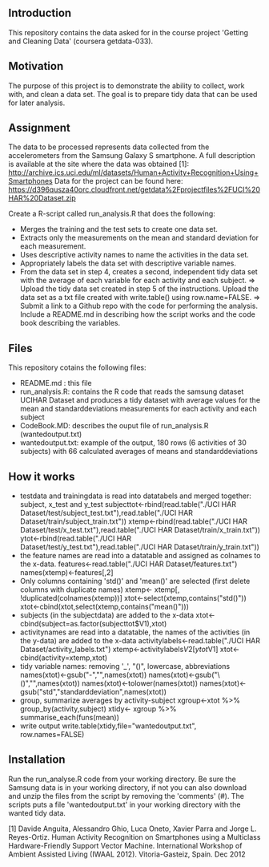 ## Introduction
This repository contains the data asked for in the course project 'Getting and Cleaning Data' (coursera getdata-033).

## Motivation
The purpose of this project is to demonstrate the ability to collect, work with, and clean a data set. The goal is to prepare tidy data that can be used for later analysis.

## Assignment 
The data to be processed represents data collected from the accelerometers from the Samsung Galaxy S smartphone. 
A full description is available at the site where the data was obtained [1]: http://archive.ics.uci.edu/ml/datasets/Human+Activity+Recognition+Using+Smartphones 
Data for the project can be found here: https://d396qusza40orc.cloudfront.net/getdata%2Fprojectfiles%2FUCI%20HAR%20Dataset.zip 

Create a R-script called run_analysis.R that does the following: 
* Merges the training and the test sets to create one data set.
* Extracts only the measurements on the mean and standard deviation for each measurement. 
* Uses descriptive activity names to name the activities in the data set.
* Appropriately labels the data set with descriptive variable names. 
* From the data set in step 4, creates a second, independent tidy data set with the average of each variable for each activity and each subject.
=> Upload the tidy data set created in step 5 of the instructions. Upload the data set as a txt file created with write.table() using row.name=FALSE.
=> Submit a link to a Github repo with the code for performing the analysis. Include a README.md in describing how the script works and the code book describing the variables.

## Files
This repository cotains the following files:
* README.md : this file
* run_analysis.R: contains the R code that reads the samsung dataset UCIHAR Dataset and produces a tidy dataset with average values for the mean and standarddeviations measurements for each activity and each subject
* CodeBook.MD: describes the ouput file of run_analysis.R (wantedoutput.txt)
* wantedoutput.txt: example of the output, 180 rows (6 activities of 30 subjects) with 66 calculated averages of means and standarddeviations

## How it works
* testdata and trainingdata is read into datatabels and merged together: subject, x_test and y_test
  	subjecttot<-rbind(read.table("./UCI HAR Dataset/test/subject_test.txt"),read.table("./UCI HAR Dataset/train/subject_train.txt"))
  	xtemp<-rbind(read.table("./UCI HAR Dataset/test/x_test.txt"),read.table("./UCI HAR Dataset/train/x_train.txt"))
  	ytot<-rbind(read.table("./UCI HAR Dataset/test/y_test.txt"),read.table("./UCI HAR Dataset/train/y_train.txt"))
* the feature names are read into a datatable and assigned as colnames to the x-data.
  	features<-read.table("./UCI HAR Dataset/features.txt")
  	names(xtemp)<-features[,2]
* Only columns containing 'std()' and 'mean()' are selected (first delete columns with duplicate names) 
  	xtemp<- xtemp[, !duplicated(colnames(xtemp))]
  	xtot<-select(xtemp,contains("std()"))
  	xtot<-cbind(xtot,select(xtemp,contains("mean()")))
* subjects (in the subjectdata) are added to the x-data
  	xtot<-cbind(subject=as.factor(subjecttot$V1),xtot)
* activitynames are read into a datatable, the names of the activities (in the y-data) are added to the x-data
  	activitylabels<-read.table("./UCI HAR Dataset/activity_labels.txt")
  	xtemp<-activitylabels$V2[ytot$V1]
  	xtot<-cbind(activity=xtemp,xtot)
* tidy variable names: removing '_', "()", lowercase, abbreviations
  	names(xtot)<-gsub("-","",names(xtot))
  	names(xtot)<-gsub("\\()","",names(xtot))
  	names(xtot)<-tolower(names(xtot))
  	names(xtot)<-gsub("std","standarddeviation",names(xtot))
* group, summarize averages by activity-subject
  	xgroup<-xtot %>% group_by(activity,subject)
  	xtidy<- xgroup %>% summarise_each(funs(mean)) 
* write output
  	write.table(xtidy,file="wantedoutput.txt", row.names=FALSE)

## Installation
Run the run_analyse.R code from your working directory. 
Be sure the Samsung data is in your working directory, if not you can also download and unzip the files from the script by removing the 'comments' (#). 
The scripts puts a file 'wantedoutput.txt' in your working directory with the wanted tidy data.  


[1] Davide Anguita, Alessandro Ghio, Luca Oneto, Xavier Parra and Jorge L. Reyes-Ortiz. Human Activity Recognition on Smartphones using a Multiclass Hardware-Friendly Support Vector Machine. International Workshop of Ambient Assisted Living (IWAAL 2012). Vitoria-Gasteiz, Spain. Dec 2012

